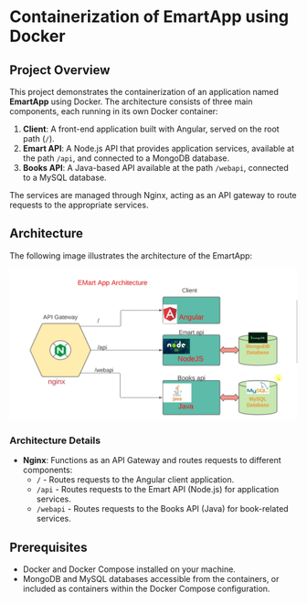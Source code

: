 # Containerization of EmartApp using Docker

## Project Overview
This project demonstrates the containerization of an application named **EmartApp** using Docker. The architecture consists of three main components, each running in its own Docker container:

1. **Client**: A front-end application built with Angular, served on the root path (`/`).
2. **Emart API**: A Node.js API that provides application services, available at the path `/api`, and connected to a MongoDB database.
3. **Books API**: A Java-based API available at the path `/webapi`, connected to a MySQL database.

The services are managed through Nginx, acting as an API gateway to route requests to the appropriate services.

## Architecture
The following image illustrates the architecture of the EmartApp:

![Emart App Architecture](project-flow.png)

### Architecture Details
- **Nginx**: Functions as an API Gateway and routes requests to different components:
  - `/` - Routes requests to the Angular client application.
  - `/api` - Routes requests to the Emart API (Node.js) for application services.
  - `/webapi` - Routes requests to the Books API (Java) for book-related services.

## Prerequisites
- Docker and Docker Compose installed on your machine.
- MongoDB and MySQL databases accessible from the containers, or included as containers within the Docker Compose configuration.
